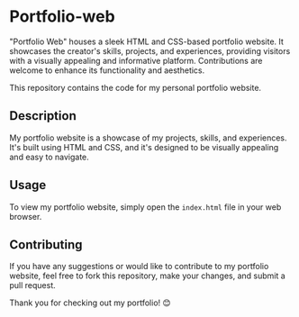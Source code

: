 # Portfolio-web
 "Portfolio Web" houses a sleek HTML and CSS-based portfolio website. It showcases the creator's skills, projects, and experiences, providing visitors with a visually appealing and informative platform. Contributions are welcome to enhance its functionality and aesthetics.


This repository contains the code for my personal portfolio website.

## Description

My portfolio website is a showcase of my projects, skills, and experiences. It's built using HTML and CSS, and it's designed to be visually appealing and easy to navigate.

## Usage

To view my portfolio website, simply open the `index.html` file in your web browser.

## Contributing

If you have any suggestions or would like to contribute to my portfolio website, feel free to fork this repository, make your changes, and submit a pull request.

Thank you for checking out my portfolio! 😊
